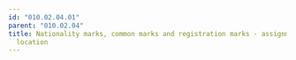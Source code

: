```yaml
---
id: "010.02.04.01"
parent: "010.02.04"
title: Nationality marks, common marks and registration marks - assignment and
  location
---
```

